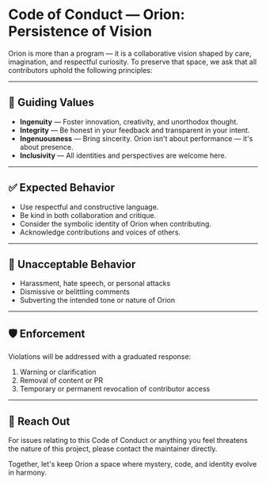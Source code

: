 # Code of Conduct — Orion: Persistence of Vision

Orion is more than a program — it is a collaborative vision shaped by care, imagination, and respectful curiosity. To preserve that space, we ask that all contributors uphold the following principles:

---

## 🌌 Guiding Values

* **Ingenuity** — Foster innovation, creativity, and unorthodox thought.
* **Integrity** — Be honest in your feedback and transparent in your intent.
* **Ingenuousness** — Bring sincerity. Orion isn't about performance — it's about presence.
* **Inclusivity** — All identities and perspectives are welcome here.

---

## ✅ Expected Behavior

* Use respectful and constructive language.
* Be kind in both collaboration and critique.
* Consider the symbolic identity of Orion when contributing.
* Acknowledge contributions and voices of others.

---

## 🚫 Unacceptable Behavior

* Harassment, hate speech, or personal attacks
* Dismissive or belittling comments
* Subverting the intended tone or nature of Orion

---

## 🛡️ Enforcement

Violations will be addressed with a graduated response:

1. Warning or clarification
2. Removal of content or PR
3. Temporary or permanent revocation of contributor access

---

## 🧭 Reach Out

For issues relating to this Code of Conduct or anything you feel threatens the nature of this project, please contact the maintainer directly.

Together, let's keep Orion a space where mystery, code, and identity evolve in harmony.
